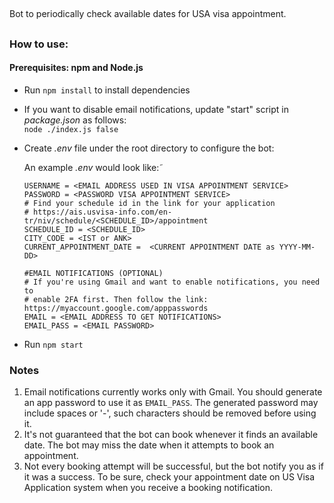 ##
Bot to periodically check available dates for USA visa appointment.
##

### How to use:
#### Prerequisites: npm and Node.js

- Run ``npm install`` to install dependencies
- If you want to disable email notifications, update "start" script in *package.json* as follows: \
  ``node ./index.js false``
- Create *.env* file under the root directory to configure the bot: 

  An example *.env* would look like:˜
  ```
  USERNAME = <EMAIL ADDRESS USED IN VISA APPOINTMENT SERVICE>
  PASSWORD = <PASSWORD VISA APPOINTMENT SERVICE>
  # Find your schedule id in the link for your application
  # https://ais.usvisa-info.com/en-tr/niv/schedule/<SCHEDULE_ID>/appointment
  SCHEDULE_ID = <SCHEDULE_ID>
  CITY_CODE = <IST or ANK>
  CURRENT_APPOINTMENT_DATE =  <CURRENT APPOINTMENT DATE as YYYY-MM-DD>
  
  #EMAIL NOTIFICATIONS (OPTIONAL)
  # If you're using Gmail and want to enable notifications, you need to
  # enable 2FA first. Then follow the link: https://myaccount.google.com/apppasswords
  EMAIL = <EMAIL ADDRESS TO GET NOTIFICATIONS>
  EMAIL_PASS = <EMAIL PASSWORD>
- Run ``npm start``

### Notes
1. Email notifications currently works only with Gmail. You should generate an app password to use it as `EMAIL_PASS`. The generated password may include spaces or '-', such characters should be removed before using it.
2. It's not guaranteed that the bot can book whenever it finds an available date. The bot may miss the date when it attempts to book an appointment.
3. Not every booking attempt will be successful, but the bot notify you as if it was a success. To be sure, check your appointment date on US Visa Application system when you receive a booking notification.
